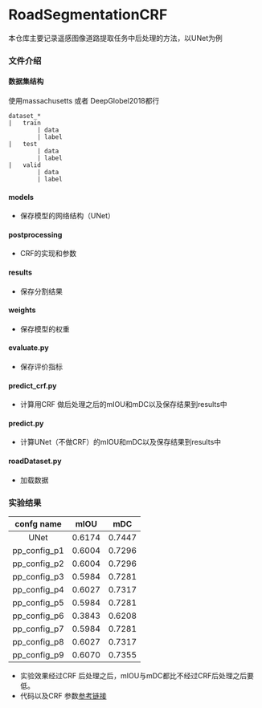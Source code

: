 # RoadSegmentationCRF
本仓库主要记录遥感图像道路提取任务中后处理的方法，以UNet为例

### 文件介绍
#### 数据集结构
使用massachusetts 或者 DeepGlobel2018都行
```
dataset_*
|	train
		| data
		| label
|	test
		| data
		| label
|	valid
		| data
		| label
```
#### models
- 保存模型的网络结构（UNet）
#### postprocessing
- CRF的实现和参数
#### results
- 保存分割结果
#### weights
- 保存模型的权重
#### evaluate.py
- 保存评价指标
#### predict_crf.py
- 计算用CRF 做后处理之后的mIOU和mDC以及保存结果到results中
#### predict.py
- 计算UNet（不做CRF）的mIOU和mDC以及保存结果到results中
#### roadDataset.py
- 加载数据
### 实验结果
| confg name | mIOU | mDC  |
| :--------: | :--------: | :--------: |
| UNet | 0.6174 | 0.7447 |
| pp_config_p1 |0.6004 |0.7296 |
| pp_config_p2 | 0.6004 | 0.7296 |
| pp_config_p3 | 0.5984 | 0.7281 |
| pp_config_p4 | 0.6027 | 0.7317 |
| pp_config_p5 | 0.5984 | 0.7281 |
| pp_config_p6 | 0.3843 | 0.6208 |
| pp_config_p7 | 0.5984 | 0.7281 |
| pp_config_p8 | 0.6027 | 0.7317 |
| pp_config_p9 | 0.6070 | 0.7355 |

- 实验效果经过CRF 后处理之后，mIOU与mDC都比不经过CRF后处理之后要低。
- 代码以及CRF 参数[参考链接](https://gitlab.com/nicolas-kuechler/cil-road-segmentation-2018/-/tree/master/road-segmentation/postprocessing)